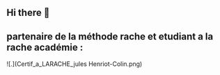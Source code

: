 ## Hi there 👋

<!--
**code404nul/archIBARBU** is a ✨ _special_ ✨ repository because its `README.md` (this file) appears on your GitHub profile.

Here are some ideas to get you started:

- 🔭 I’m currently working on [confidential]
- 🌱 I’m currently learning python, java, c++
- 👯 I’m looking to collaborate on blender ? 
- 📫 How to reach me: @archibarbu on discord 
- 😄 Pronouns: he/him
- ⚡ Fun fact: my soul is corrupted
-->

## partenaire de la méthode rache et etudiant a la rache académie : 

![.](Certif_a_LARACHE_jules Henriot-Colin.png)
